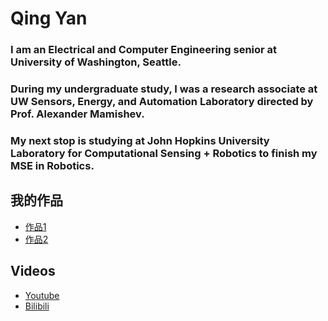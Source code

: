 #   Qing Yan

###   I am an Electrical and Computer Engineering senior at University of Washington, Seattle. 
###   During my undergraduate study, I was a research associate at UW Sensors, Energy, and Automation Laboratory directed by Prof. Alexander Mamishev.
###   My next stop is studying at John Hopkins University Laboratory for Computational Sensing + Robotics to finish my MSE in Robotics.
    
## 我的作品
- [作品1](link_to_your_work1)
- [作品2](link_to_your_work2)

## Videos
- [Youtube](https://youtu.be/KzpJeC7L7hM)
- [Bilibili](link_to_your_video2)
